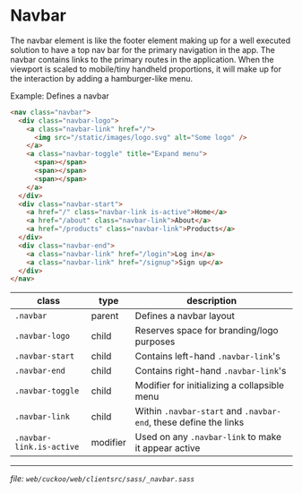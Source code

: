 # Navbar

The navbar element is like the footer element making up for a well executed
solution to have a top nav bar for the primary navigation in the app. The navbar
contains links to the primary routes in the application. When the viewport is scaled
to mobile/tiny handheld proportions, it will make up for the interaction by adding
a hamburger-like menu.

Example: Defines a navbar
```html
<nav class="navbar">
  <div class="navbar-logo">
    <a class="navbar-link" href="/">
      <img src="/static/images/logo.svg" alt="Some logo" />
    </a>
    <a class="navbar-toggle" title="Expand menu">
      <span></span>
      <span></span>
      <span></span>
    </a>
  </div>
  <div class="navbar-start">
    <a href="/" class="navbar-link is-active">Home</a>
    <a href="/about" class="navbar-link">About</a>
    <a href="/products" class="navbar-link">Products</a>
  </div>
  <div class="navbar-end">
    <a class="navbar-link" href="/login">Log in</a>
    <a class="navbar-link" href="/signup">Sign up</a>
  </div>
</nav>
```

| class                    | type     | description                                                      |
| ------------------------ | -------- | ---------------------------------------------------------------- |
| `.navbar`                | parent   | Defines a navbar layout                                          |
| `.navbar-logo`           | child    | Reserves space for branding/logo purposes                        |
| `.navbar-start`          | child    | Contains left-hand `.navbar-link`'s                              |
| `.navbar-end`            | child    | Contains right-hand `.navbar-link`'s                             |
| `.navbar-toggle`         | child    | Modifier for initializing a collapsible menu                     |
| `.navbar-link`           | child    | Within `.navbar-start` and `.navbar-end`, these define the links |
| `.navbar-link.is-active` | modifier | Used on any `.navbar-link` to make it appear active              | 

---
_file: `web/cuckoo/web/clientsrc/sass/_navbar.sass`_
